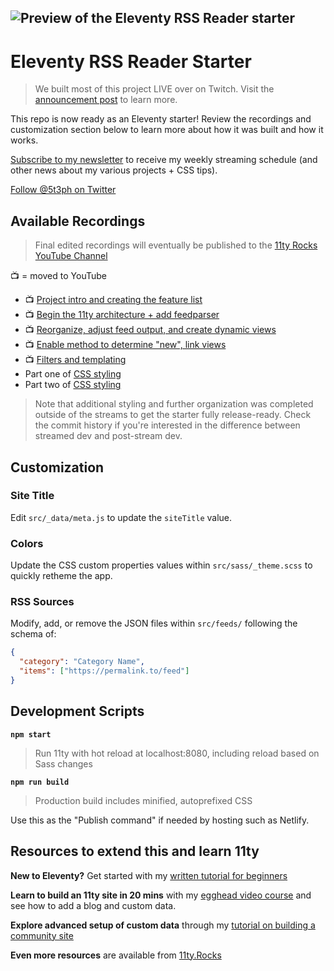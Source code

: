 ![Preview of the Eleventy RSS Reader starter](https://repository-images.githubusercontent.com/373531262/91192f80-d222-11eb-8bcb-325ff3d0a3e7)
--
# Eleventy RSS Reader Starter

> We built most of this project LIVE over on Twitch. Visit the [announcement post](https://dev.to/5t3ph/let-s-build-a-jamstack-app-together-5hkp) to learn more.

This repo is now ready as an Eleventy starter! Review the recordings and customization section below to learn more about how it was built and how it works.

[Subscribe to my newsletter](https://moderncss.dev) to receive my weekly streaming schedule (and other news about my various projects + CSS tips).

[Follow @5t3ph on Twitter](https://twitter.com/5t3ph)

## Available Recordings

> Final edited recordings will eventually be published to the [11ty Rocks YouTube Channel](https://www.youtube.com/channel/UCTuSQg_Ol4shhSYQ1EfpHiQ?sub_confirmation=1)

📺 = moved to YouTube

- 📺 [Project intro and creating the feature list](https://youtu.be/ADx7RbtIWwg)
- 📺 [Begin the 11ty architecture + add feedparser](https://youtu.be/Dju1X7YNYzk)
- 📺 [Reorganize, adjust feed output, and create dynamic views](https://youtu.be/tMgoOsecjLw)
- 📺 [Enable method to determine "new", link views](https://youtu.be/tLL4offqbTo)
- 📺 [Filters and templating](https://youtu.be/C4fye6K1IiQ)
- Part one of [CSS styling](https://www.twitch.tv/videos/1058997704?collection=G7YXMEt6hhYCyw)
- Part two of [CSS styling](https://www.twitch.tv/videos/1059018865?collection=G7YXMEt6hhYCyw)

> Note that additional styling and further organization was completed outside of the streams to get the starter fully release-ready. Check the commit history if you're interested in the difference between streamed dev and post-stream dev.

## Customization

### Site Title

Edit `src/_data/meta.js` to update the `siteTitle` value.

### Colors

Update the CSS custom properties values within `src/sass/_theme.scss` to quickly retheme the app.

### RSS Sources

Modify, add, or remove the JSON files within `src/feeds/` following the schema of:

```json
{
  "category": "Category Name",
  "items": ["https://permalink.to/feed"]
}
```

## Development Scripts

**`npm start`**

> Run 11ty with hot reload at localhost:8080, including reload based on Sass changes

**`npm run build`**

> Production build includes minified, autoprefixed CSS

Use this as the "Publish command" if needed by hosting such as Netlify.

## Resources to extend this and learn 11ty

**New to Eleventy?** Get started with my [written tutorial for beginners](https://11ty.rocks/posts/create-your-first-basic-11ty-website/)

**Learn to build an 11ty site in 20 mins** with my [egghead video course](https://5t3ph.dev/learn-11ty) and see how to add a blog and custom data.

**Explore advanced setup of custom data** through my [tutorial on building a community site](https://css-tricks.com/a-community-driven-site-with-eleventy-building-the-site/)

**Even more resources** are available from [11ty.Rocks](https://11ty.rocks)
